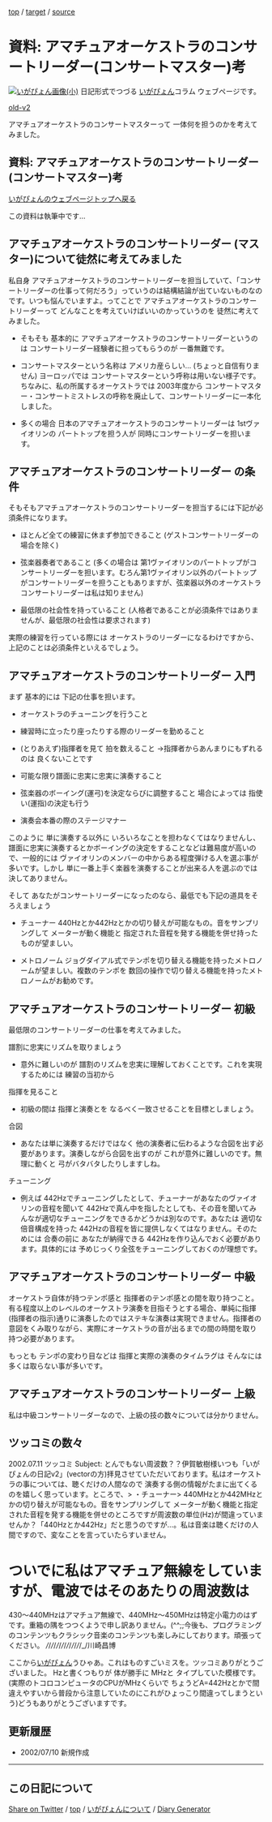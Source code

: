 [top](../index.html) / [target](https://igapyon.github.io/diary/memo/memocm.html) / [source](https://github.com/igapyon/diary/blob/gh-pages/memo/memocm.html.src.md) 

資料: アマチュアオーケストラのコンサートリーダー(コンサートマスター)考
=====================================================================================================
[![いがぴょん画像(小)](https://igapyon.github.io/diary/images/iga200306s.jpg "いがぴょん")](https://igapyon.github.io/diary/memo/memoigapyon.html) 日記形式でつづる [いがぴょん](https://igapyon.github.io/diary/memo/memoigapyon.html)コラム ウェブページです。

[old-v2](memocm-orig.html)

アマチュアオーケストラのコンサートマスターって 一体何を担うのかを考えてみました。

## 資料: アマチュアオーケストラのコンサートリーダー(コンサートマスター)考

[いがぴょんのウェブページトップへ戻る](../../index.html)

この資料は執筆中です…

## アマチュアオーケストラのコンサートリーダー (マスター)について徒然に考えてみました

私自身 アマチュアオーケストラのコンサートリーダーを担当していて、「コンサートリーダーの仕事って何だろう」っていうのは結構結論が出ていないものなのです。いつも悩んでいますよ。ってことで アマチュアオーケストラのコンサートリーダーって どんなことを考えていけばいいのかっていうのを 徒然に考えてみました。

* そもそも 基本的に アマチュアオーケストラのコンサートリーダーというのは
  コンサートリーダー経験者に担ってもらうのが 一番無難です。
  
* コンサートマスターという名称は アメリカ産らしい… (ちょっと自信有りません)
  ヨーロッパでは コンサートマスターという呼称は用いない様子です。
  ちなみに、私の所属するオーケストラでは 2003年度から コンサートマスター・コンサートミストレスの呼称を廃止して、コンサートリーダーに一本化しました。
  
* 多くの場合 日本のアマチュアオーケストラのコンサートリーダーは 1stヴァイオリンの
  パートトップを担う人が 同時にコンサートリーダーを担います。

## アマチュアオーケストラのコンサートリーダー の条件

そもそもアマチュアオーケストラのコンサートリーダーを担当するには下記が必須条件になります。

* ほとんど全ての練習に休まず参加できること
  (ゲストコンサートリーダーの場合を除く)
  
* 弦楽器奏者であること
  (多くの場合は 第1ヴァイオリンのパートトップがコンサートリーダーを担います。むろん第1ヴァイオリン以外のパートトップがコンサートリーダーを担うこともありますが、弦楽器以外のオーケストラコンサートリーダーは私は知りません)
  
* 最低限の社会性を持っていること
  (人格者であることが必須条件ではありませんが、最低限の社会性は要求されます)

実際の練習を行っている際には オーケストラのリーダーになるわけですから、上記のことは必須条件といえるでしょう。

## アマチュアオーケストラのコンサートリーダー 入門

まず 基本的には 下記の仕事を担います。

* オーケストラのチューニングを行うこと
  
* 練習時に立ったり座ったりする際のリーダーを勤めること
  
* (とりあえず)指揮者を見て 拍を数えること
  →指揮者からあんまりにもずれるのは 良くないことです
  
* 可能な限り譜面に忠実に忠実に演奏すること
  
* 弦楽器のボーイング(運弓)を決定ならびに調整すること
  場合によっては 指使い(運指)の決定も行う
  
* 演奏会本番の際のステージマナー

このように 単に演奏する以外に いろいろなことを担わなくてはなりませんし、譜面に忠実に演奏するとかボーイングの決定をすることなどは難易度が高いので、一般的には ヴァイオリンのメンバーの中からある程度弾ける人を選ぶ事が多いです。しかし 単に一番上手く楽器を演奏することが出来る人を選ぶのでは決してありません。

そして あなたがコンサートリーダーになったのなら、最低でも下記の道具をそろえましょう

* チューナー
  440Hzとか442Hzとかの切り替えが可能なもの。音をサンプリングして メーターが動く機能と
  指定された音程を発する機能を併せ持ったものが望ましい。
  
* メトロノーム
  ジョグダイアル式でテンポを切り替える機能を持ったメトロノームが望ましい。複数のテンポを
  数回の操作で切り替える機能を持ったメトロノームがお勧めです。

## アマチュアオーケストラのコンサートリーダー 初級

最低限のコンサートリーダーの仕事を考えてみました。

譜割に忠実にリズムを取りましょう

* 意外に難しいのが 譜割のリズムを忠実に理解しておくことです。これを実現するためには
  練習の当初から

指揮を見ること

* 初級の間は 指揮と演奏とを なるべく一致させることを目標としましょう。

合図

* あなたは単に演奏するだけではなく 他の演奏者に伝わるような合図を出す必要があります。演奏しながら合図を出すのが
  これが意外に難しいのです。無理に動くと 弓がバタバタしたりしますしね。

チューニング

* 例えば 442Hzでチューニングしたとして、チューナーがあなたのヴァイオリンの音程を聞いて
  442Hzで真ん中を指したとしても、その音を聞いてみんなが適切なチューニングをできるかどうかは別なのです。あなたは
  適切な倍音構成を持った 442Hzの音程を皆に提供しなくてはなりません。そのためには
  合奏の前に あなたが納得できる 442Hzを作り込んでおく必要があります。具体的には
  予めじっくり全弦をチューニングしておくのが理想です。

## アマチュアオーケストラのコンサートリーダー 中級

オーケストラ自体が持つテンポ感と 指揮者のテンポ感との間を取り持つこと。有る程度以上のレベルのオーケストラ演奏を目指そうとする場合、単純に指揮(指揮者の指示)通りに演奏したのではステキな演奏は実現できません。指揮者の意図をくみ取りながら、実際にオーケストラの音が出るまでの間の時間を取り持つ必要があります。

もっとも テンポの変わり目などは 指揮と実際の演奏のタイムラグは そんなには多くは取らない事が多いです。

## アマチュアオーケストラのコンサートリーダー 上級

私は中級コンサートリーダーなので、上級の技の数々については分かりません。

## ツッコミの数々

2002.07.11 ツッコミ
Subject: とんでもない周波数？？伊賀敏樹様いつも「いがぴょんの日記v2」(vectorの方)拝見させていただいております。私はオーケストラの事については、聴くだけの人間なので 演奏する側の情報がたまに出てくるのを嬉しく思っています。ところで、> ・チューナー> 440MHzとか442MHzとかの切り替えが可能なもの。音をサンプリングして メーターが動く機能と指定された音程を発する機能を併せのところですが周波数の単位(Hz)が間違っていませんか？「440Hzとか442Hz」だと思うのですが…。私は音楽は聴くだけの人間ですので、変なことを言っていたらすいません。
# ついでに私はアマチュア無線をしていますが、電波ではそのあたりの周波数は
430～440MHzはアマチュア無線で、440MHz～450MHzは特定小電力のはずです。重箱の隅をつつくようで申し訳ありません。(^^;;今後も、プログラミングのコンテンツもクラシック音楽のコンテンツも楽しみにしております。頑張ってください。
_/_/_/_/_/_/_/_/_/_/_/_/_/_/_/川崎昌博

ここから[いがぴょん](http://www.igapyon.jp/igapyon/diary/memo/memoigapyon.html)うひゃあ。これはものすごいミスを。ツッコミありがとうございました。
Hzと書くつもりが 体が勝手に MHzと タイプしていた模様です。(実際のトコロコンピュータのCPUがMHzくらいで ちょうどA=442Hzとかで間違えやすいから普段から注意していたのにこれがひょっこり間違ってしまうという)どうもありがとうございますです。

## 更新履歴

* 2002/07/10 新規作成

----------------------------------------------------------------------------------------------------

## この日記について

[Share on Twitter](https://twitter.com/intent/tweet?hashtags=igapyon%2Cdiary%2C%E3%81%84%E3%81%8C%E3%81%B4%E3%82%87%E3%82%93&text=%E8%B3%87%E6%96%99%3A+%E3%82%A2%E3%83%9E%E3%83%81%E3%83%A5%E3%82%A2%E3%82%AA%E3%83%BC%E3%82%B1%E3%82%B9%E3%83%88%E3%83%A9%E3%81%AE%E3%82%B3%E3%83%B3%E3%82%B5%E3%83%BC%E3%83%88%E3%83%AA%E3%83%BC%E3%83%80%E3%83%BC%28%E3%82%B3%E3%83%B3%E3%82%B5%E3%83%BC%E3%83%88%E3%83%9E%E3%82%B9%E3%82%BF%E3%83%BC%29%E8%80%83&url=https%3A%2F%2Figapyon.github.io%2Fdiary%2Fmemo%2Fmemocm.html) / [top](../index.html) / [いがぴょんについて](https://igapyon.github.io/diary/memo/memoigapyon.html) / [Diary Generator](https://github.com/igapyon/igapyonv3)
